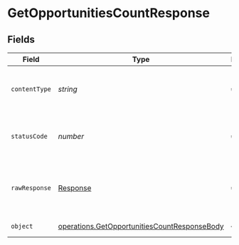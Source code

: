# GetOpportunitiesCountResponse


## Fields

| Field                                                                                                        | Type                                                                                                         | Required                                                                                                     | Description                                                                                                  |
| ------------------------------------------------------------------------------------------------------------ | ------------------------------------------------------------------------------------------------------------ | ------------------------------------------------------------------------------------------------------------ | ------------------------------------------------------------------------------------------------------------ |
| `contentType`                                                                                                | *string*                                                                                                     | :heavy_check_mark:                                                                                           | HTTP response content type for this operation                                                                |
| `statusCode`                                                                                                 | *number*                                                                                                     | :heavy_check_mark:                                                                                           | HTTP response status code for this operation                                                                 |
| `rawResponse`                                                                                                | [Response](https://developer.mozilla.org/en-US/docs/Web/API/Response)                                        | :heavy_check_mark:                                                                                           | Raw HTTP response; suitable for custom response parsing                                                      |
| `object`                                                                                                     | [operations.GetOpportunitiesCountResponseBody](../../models/operations/getopportunitiescountresponsebody.md) | :heavy_minus_sign:                                                                                           | Successful response                                                                                          |